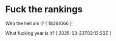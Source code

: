 # Fuck the rankings

Who the hell am I?
{ 18261066 }

What fucking year is it?
[ 2025-03-23T02:13:20Z ]

